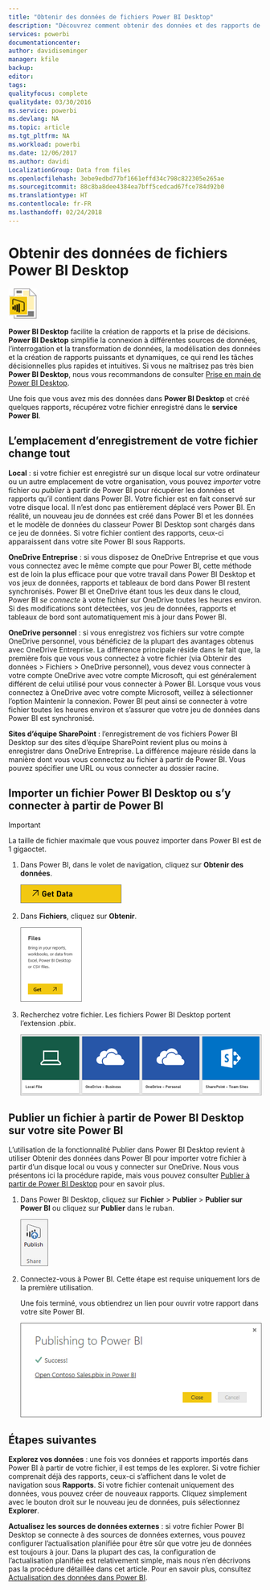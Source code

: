 ```yaml
---
title: "Obtenir des données de fichiers Power BI Desktop"
description: "Découvrez comment obtenir des données et des rapports de Power BI Desktkop dans Power BI"
services: powerbi
documentationcenter: 
author: davidiseminger
manager: kfile
backup: 
editor: 
tags: 
qualityfocus: complete
qualitydate: 03/30/2016
ms.service: powerbi
ms.devlang: NA
ms.topic: article
ms.tgt_pltfrm: NA
ms.workload: powerbi
ms.date: 12/06/2017
ms.author: davidi
LocalizationGroup: Data from files
ms.openlocfilehash: 3ebe9edbd77bf1661effd34c798c822305e265ae
ms.sourcegitcommit: 88c8ba8dee4384ea7bff5cedcad67fce784d92b0
ms.translationtype: HT
ms.contentlocale: fr-FR
ms.lasthandoff: 02/24/2018
---
```

# <a name="get-data-from-power-bi-desktop-files"></a>Obtenir des données de fichiers Power BI Desktop
![](media/service-desktop-files/pbid_file_icon.png)

**Power BI Desktop** facilite la création de rapports et la prise de décisions. **Power BI Desktop** simplifie la connexion à différentes sources de données, l’interrogation et la transformation de données, la modélisation des données et la création de rapports puissants et dynamiques, ce qui rend les tâches décisionnelles plus rapides et intuitives. Si vous ne maîtrisez pas très bien **Power BI Desktop**, nous vous recommandons de consulter [Prise en main de Power BI Desktop](desktop-getting-started.md).

Une fois que vous avez mis des données dans **Power BI Desktop** et créé quelques rapports, récupérez votre fichier enregistré dans le **service Power BI**.

## <a name="where-your-file-is-saved-makes-a-difference"></a>L’emplacement d’enregistrement de votre fichier change tout
**Local** : si votre fichier est enregistré sur un disque local sur votre ordinateur ou un autre emplacement de votre organisation, vous pouvez *importer* votre fichier ou *publier* à partir de Power BI pour récupérer les données et rapports qu’il contient dans Power BI. Votre fichier est en fait conservé sur votre disque local. Il n’est donc pas entièrement déplacé vers Power BI. En réalité, un nouveau jeu de données est créé dans Power BI et les données et le modèle de données du classeur Power BI Desktop sont chargés dans ce jeu de données. Si votre fichier contient des rapports, ceux-ci apparaissent dans votre site Power BI sous Rapports.

**OneDrive Entreprise** : si vous disposez de OneDrive Entreprise et que vous vous connectez avec le même compte que pour Power BI, cette méthode est de loin la plus efficace pour que votre travail dans Power BI Desktop et vos jeux de données, rapports et tableaux de bord dans Power BI restent synchronisés. Power BI et OneDrive étant tous les deux dans le cloud, Power BI *se connecte* à votre fichier sur OneDrive toutes les heures environ. Si des modifications sont détectées, vos jeu de données, rapports et tableaux de bord sont automatiquement mis à jour dans Power BI.

**OneDrive personnel** : si vous enregistrez vos fichiers sur votre compte OneDrive personnel, vous bénéficiez de la plupart des avantages obtenus avec OneDrive Entreprise. La différence principale réside dans le fait que, la première fois que vous vous connectez à votre fichier (via Obtenir des données > Fichiers > OneDrive personnel), vous devez vous connecter à votre compte OneDrive avec votre compte Microsoft, qui est généralement différent de celui utilisé pour vous connecter à Power BI. Lorsque vous vous connectez à OneDrive avec votre compte Microsoft, veillez à sélectionner l’option Maintenir la connexion. Power BI peut ainsi se connecter à votre fichier toutes les heures environ et s’assurer que votre jeu de données dans Power BI est synchronisé.

**Sites d’équipe SharePoint** : l’enregistrement de vos fichiers Power BI Desktop sur des sites d’équipe SharePoint revient plus ou moins à enregistrer dans OneDrive Entreprise. La différence majeure réside dans la manière dont vous vous connectez au fichier à partir de Power BI. Vous pouvez spécifier une URL ou vous connecter au dossier racine.

## <a name="import-or-connect-to-a-power-bi-desktop-file-from-power-bi"></a>Importer un fichier Power BI Desktop ou s’y connecter à partir de Power BI
>[!IMPORTANT]
>La taille de fichier maximale que vous pouvez importer dans Power BI est de 1 gigaoctet.

1. Dans Power BI, dans le volet de navigation, cliquez sur **Obtenir des données**.
   
   ![](media/service-desktop-files/pbid_get_data_button.png)
2. Dans **Fichiers**, cliquez sur **Obtenir**.
   
   ![](media/service-desktop-files/pbid_files_get.png)
3. Recherchez votre fichier. Les fichiers Power BI Desktop portent l’extension .pbix.
   
   ![](media/service-desktop-files/pbid_find_your_file.png)

## <a name="publish-a-file-from-power-bi-desktop-to-your-power-bi-site"></a>Publier un fichier à partir de Power BI Desktop sur votre site Power BI
L’utilisation de la fonctionnalité Publier dans Power BI Desktop revient à utiliser Obtenir des données dans Power BI pour importer votre fichier à partir d’un disque local ou vous y connecter sur OneDrive.  Nous vous présentons ici la procédure rapide, mais vous pouvez consulter [Publier à partir de Power BI Desktop](desktop-upload-desktop-files.md) pour en savoir plus.

1. Dans Power BI Desktop, cliquez sur **Fichier** > **Publier** > **Publier sur Power BI** ou cliquez sur **Publier** dans le ruban.
   
   ![](media/service-desktop-files/pbid_publish.png)
2. Connectez-vous à Power BI. Cette étape est requise uniquement lors de la première utilisation.
   
   Une fois terminé, vous obtiendrez un lien pour ouvrir votre rapport dans votre site Power BI.
   
   ![](media/service-desktop-files/pbid_publishing.png)

## <a name="next-steps"></a>Étapes suivantes
**Explorez vos données** : une fois vos données et rapports importés dans Power BI à partir de votre fichier, il est temps de les explorer. Si votre fichier comprenait déjà des rapports, ceux-ci s’affichent dans le volet de navigation sous **Rapports**. Si votre fichier contenait uniquement des données, vous pouvez créer de nouveaux rapports. Cliquez simplement avec le bouton droit sur le nouveau jeu de données, puis sélectionnez **Explorer**.

**Actualisez les sources de données externes** : si votre fichier Power BI Desktop se connecte à des sources de données externes, vous pouvez configurer l’actualisation planifiée pour être sûr que votre jeu de données est toujours à jour. Dans la plupart des cas, la configuration de l’actualisation planifiée est relativement simple, mais nous n’en décrivons pas la procédure détaillée dans cet article. Pour en savoir plus, consultez [Actualisation des données dans Power BI](refresh-data.md).

